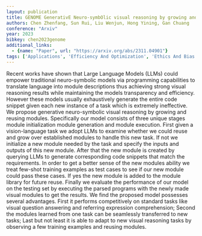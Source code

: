 ```yaml
---
layout: publication
title: GENOME GenerativE Neuro-symbOlic visual reasoning by growing and reusing ModulEs
authors: Chen Zhenfang, Sun Rui, Liu Wenjun, Hong Yining, Gan Chuang
conference: "Arxiv"
year: 2023
bibkey: chen2023genome
additional_links:
  - {name: "Paper", url: "https://arxiv.org/abs/2311.04901"}
tags: ['Applications', 'Efficiency And Optimization', 'Ethics And Bias', 'Few Shot', 'Multimodal Models', 'Tools', 'Training Techniques']
---
```

Recent works have shown that Large Language Models (LLMs) could empower traditional neuro-symbolic models via programming capabilities to translate language into module descriptions thus achieving strong visual reasoning results while maintaining the models transparency and efficiency. However these models usually exhaustively generate the entire code snippet given each new instance of a task which is extremely ineffective. We propose generative neuro-symbolic visual reasoning by growing and reusing modules. Specifically our model consists of three unique stages module initialization module generation and module execution. First given a vision-language task we adopt LLMs to examine whether we could reuse and grow over established modules to handle this new task. If not we initialize a new module needed by the task and specify the inputs and outputs of this new module. After that the new module is created by querying LLMs to generate corresponding code snippets that match the requirements. In order to get a better sense of the new modules ability we treat few-shot training examples as test cases to see if our new module could pass these cases. If yes the new module is added to the module library for future reuse. Finally we evaluate the performance of our model on the testing set by executing the parsed programs with the newly made visual modules to get the results. We find the proposed model possesses several advantages. First it performs competitively on standard tasks like visual question answering and referring expression comprehension; Second the modules learned from one task can be seamlessly transferred to new tasks; Last but not least it is able to adapt to new visual reasoning tasks by observing a few training examples and reusing modules.

